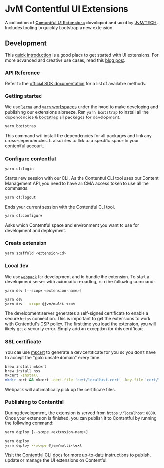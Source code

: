 # JvM Contentful UI Extensions

A collection of [Contentful UI Extensions](https://www.contentful.com/developers/docs/concepts/uiextensions/) developed and used by [JvM/TECH](https://www.jvm.tech). <br/>
Includes tooling to quickly bootstrap a new extension.

## Development

This [quick introduction](https://www.contentful.com/developers/docs/concepts/uiextensions/) is a good place to get started with UI extensions. For more advanced and creative use cases, read this [blog post](https://www.contentful.com/blog/2017/10/09/creating-ui-extensions-with-contentful/).

### API Reference

Refer to the [official SDK documentation](https://www.contentful.com/developers/docs/extensibility/ui-extensions/sdk-reference/) for a list of available methods.

### Getting started

We use [`lerna`](https://github.com/lerna/lerna) and [`yarn` workspaces](https://yarnpkg.com/lang/en/docs/workspaces/) under the hood to make developing and publishing our extensions a breeze.
Run `yarn bootstrap` to install all the dependencies & [bootstrap](https://github.com/lerna/lerna#bootstrap) all packages for development.

```bash
yarn bootstrap
```

This command will install the dependencies for all packages and link any cross-dependencies.
It also tries to link to a specific space in your contentful account.

### Configure contentful

```bash
yarn cf:login
```

Starts new session with our CLI. As the Contentful CLI tool uses our Content Management API, you need to have an CMA access token to use all the commands.

```bash
yarn cf:logout
```

Ends your current session with the Contentful CLI tool.

```bash
yarn cf:configure
```

Asks which Contentful space and environment you want to use for development and deployment.

### Create extension

```bash
yarn scaffold <extension-id>
```

### Local dev

We use [`webpack`](https://webpack.js.org) for development and to bundle the extension. To start a development server with automatic reloading, run the following command:

```bash
yarn dev [--scope <extension-name>]

yarn dev
yarn dev --scope @jvm/multi-text
```

The development server generates a self-signed certificate to enable a secure `https` connection. This is important to get the extensions to work with Contentful's CSP policy. The first time you load the extension, you will likely get a security error. Simply add an exception for this certificate.

### SSL certificate

You can use [mkcert](https://github.com/FiloSottile/mkcert) to generate a dev certificate for you so you don't have to accept the "goto unsafe domain" every time.

```bash
brew install mkcert
brew install nss
mkcert -install
mkdir cert && mkcert -cert-file 'cert/localhost.cert' -key-file 'cert/localhost.key' localhost
```

Webpack will automatically pick up the certificate files.

### Publishing to Contentful

During development, the extension is served from `https://localhost:8080`. Once your extension is finished, you can publish it to Contentful by running the following command:

```bash
yarn deploy [--scope <extension-name>]

yarn deploy
yarn deploy --scope @jvm/multi-text
```

Visit the [Contentful CLI docs](https://github.com/contentful/contentful-cli/tree/master/docs/extension) for more up-to-date instructions to publish, update or manage the UI extensions on Contentful.
